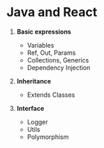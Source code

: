 # Java and React
1. <b>Basic expressions</b>
    <ul>     
      <li>Variables</li>
      <li>Ref, Out, Params</li>
      <li>Collections, Generics</li>
      <li>Dependency Injection</li> 
    </ul>

2. <b>Inheritance</b>
    <ul>     
      <li>Extends Classes</li>
    </ul>
    
3. <b>Interface</b>
    <ul>     
      <li>Logger</li>
      <li>Utils</li>
      <li>Polymorphism</li>
    </ul>
